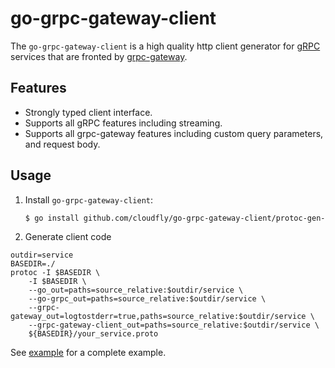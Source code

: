 # go-grpc-gateway-client

The `go-grpc-gateway-client` is a high quality http client generator for [gRPC](https://grpc.io/) services that are fronted by [grpc-gateway](https://github.com/grpc-ecosystem/grpc-gateway).

## Features

- Strongly typed client interface.
- Supports all gRPC features including streaming.
- Supports all grpc-gateway features including custom query parameters, and request body.

## Usage

1. Install `go-grpc-gateway-client`:

    ```bash
    $ go install github.com/cloudfly/go-grpc-gateway-client/protoc-gen-grpc-gateway-client@latest
    ```
2. Generate client code
```
outdir=service
BASEDIR=./
protoc -I $BASEDIR \
	-I $BASEDIR \
	--go_out=paths=source_relative:$outdir/service \
	--go-grpc_out=paths=source_relative:$outdir/service \
	--grpc-gateway_out=logtostderr=true,paths=source_relative:$outdir/service \
	--grpc-gateway-client_out=paths=source_relative:$outdir/service \
	${BASEDIR}/your_service.proto
```
See [example](./example/README.md) for a complete example.